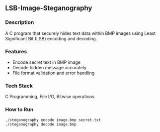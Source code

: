 ## LSB-Image-Steganography

### Description
A C program that securely hides text data within BMP images using Least Significant Bit (LSB) encoding and decoding.

### Features
- Encode secret text in BMP image
- Decode hidden message accurately
- File format validation and error handling

### Tech Stack
C Programming, File I/O, Bitwise operations

### How to Run
```bash
./steganography encode image.bmp secret.txt
./steganography decode image.bmp
```
